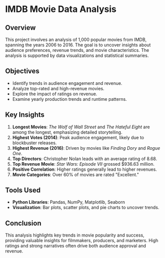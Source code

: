 # IMDB Movie Data Analysis

## Overview
This project involves an analysis of 1,000 popular movies from IMDB, spanning the years 2006 to 2016. The goal is to uncover insights about audience preferences, revenue trends, and movie characteristics. The analysis is supported by data visualizations and statistical summaries.

## Objectives
- Identify trends in audience engagement and revenue.
- Analyze top-rated and high-revenue movies.
- Explore the impact of ratings on revenue.
- Examine yearly production trends and runtime patterns.


## Key Insights
1. **Longest Movies**: *The Wolf of Wall Street* and *The Hateful Eight* are among the longest, emphasizing detailed storytelling.
2. **Highest Votes (2014)**: Peak audience engagement, likely due to blockbuster releases.
3. **Highest Revenue (2016)**: Driven by movies like *Finding Dory* and *Rogue One*.
4. **Top Directors**: Christopher Nolan leads with an average rating of 8.68.
5. **Top Revenue Movie**: *Star Wars: Episode VII* grossed $936.63 million.
6. **Positive Correlation**: Higher ratings generally lead to higher revenues.
7. **Movie Categories**: Over 60% of movies are rated "Excellent."

## Tools Used
- **Python Libraries**: Pandas, NumPy, Matplotlib, Seaborn
- **Visualization**: Bar plots, scatter plots, and pie charts to uncover trends.

## Conclusion
This analysis highlights key trends in movie popularity and success, providing valuable insights for filmmakers, producers, and marketers. High ratings and strong narratives often drive both audience approval and revenue.


